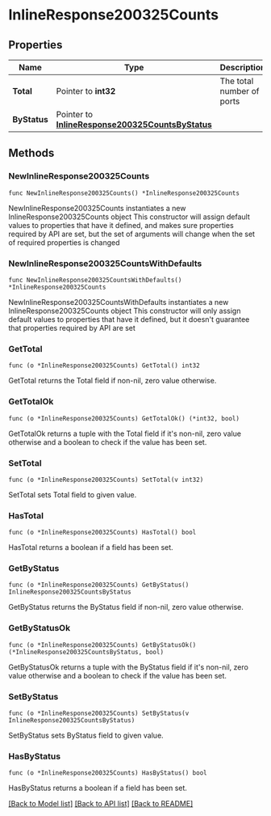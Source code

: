 # InlineResponse200325Counts

## Properties

Name | Type | Description | Notes
------------ | ------------- | ------------- | -------------
**Total** | Pointer to **int32** | The total number of ports | [optional] 
**ByStatus** | Pointer to [**InlineResponse200325CountsByStatus**](InlineResponse200325CountsByStatus.md) |  | [optional] 

## Methods

### NewInlineResponse200325Counts

`func NewInlineResponse200325Counts() *InlineResponse200325Counts`

NewInlineResponse200325Counts instantiates a new InlineResponse200325Counts object
This constructor will assign default values to properties that have it defined,
and makes sure properties required by API are set, but the set of arguments
will change when the set of required properties is changed

### NewInlineResponse200325CountsWithDefaults

`func NewInlineResponse200325CountsWithDefaults() *InlineResponse200325Counts`

NewInlineResponse200325CountsWithDefaults instantiates a new InlineResponse200325Counts object
This constructor will only assign default values to properties that have it defined,
but it doesn't guarantee that properties required by API are set

### GetTotal

`func (o *InlineResponse200325Counts) GetTotal() int32`

GetTotal returns the Total field if non-nil, zero value otherwise.

### GetTotalOk

`func (o *InlineResponse200325Counts) GetTotalOk() (*int32, bool)`

GetTotalOk returns a tuple with the Total field if it's non-nil, zero value otherwise
and a boolean to check if the value has been set.

### SetTotal

`func (o *InlineResponse200325Counts) SetTotal(v int32)`

SetTotal sets Total field to given value.

### HasTotal

`func (o *InlineResponse200325Counts) HasTotal() bool`

HasTotal returns a boolean if a field has been set.

### GetByStatus

`func (o *InlineResponse200325Counts) GetByStatus() InlineResponse200325CountsByStatus`

GetByStatus returns the ByStatus field if non-nil, zero value otherwise.

### GetByStatusOk

`func (o *InlineResponse200325Counts) GetByStatusOk() (*InlineResponse200325CountsByStatus, bool)`

GetByStatusOk returns a tuple with the ByStatus field if it's non-nil, zero value otherwise
and a boolean to check if the value has been set.

### SetByStatus

`func (o *InlineResponse200325Counts) SetByStatus(v InlineResponse200325CountsByStatus)`

SetByStatus sets ByStatus field to given value.

### HasByStatus

`func (o *InlineResponse200325Counts) HasByStatus() bool`

HasByStatus returns a boolean if a field has been set.


[[Back to Model list]](../README.md#documentation-for-models) [[Back to API list]](../README.md#documentation-for-api-endpoints) [[Back to README]](../README.md)


